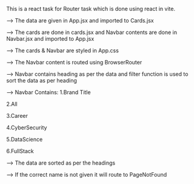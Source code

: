 This is a react task for Router task which is done using react in vite.

--> The data are given in App.jsx and imported to Cards.jsx

--> The cards are done in cards.jsx and Navbar contents are done in Navbar.jsx and imported to App.jsx

--> The cards & Navbar are styled in App.css

--> The Navbar content is routed using BrowserRouter

--> Navbar contains heading as per the data and filter function is used to sort the data as per heading

--> Navbar Contains:
1.Brand Title

2.All

3.Career

4.CyberSecurity

5.DataScience

6.FullStack

--> The data are sorted as per the headings

--> If the correct name is not given it will route to PageNotFound